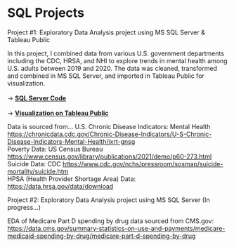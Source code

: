 # SQL Projects
Project #1: Exploratory Data Analysis project using MS SQL Server &amp; Tableau Public

In this project, I combined data from various U.S. government departments including the CDC, HRSA, and NHI to explore trends in mental health among U.S. adults between 2019 and 2020. The data was cleaned, transformed and combined in MS SQL Server, and imported in Tableau Public for visualization. 
<br><br> -> <a href="https://github.com/sarah-h1125/SQL_Projects/blob/main/SQLQuery_MentalHealthData.sql"><b>SQL Server Code</b></a>
<br><br> -> <a href="https://public.tableau.com/app/profile/sarah.heacox/viz/MentalHealthinU_S_2019-2020/Dashboard1" target="_blank"><b>Visualization on Tableau Public</b></a>

Data is sourced from...
  U.S. Chronic Disease Indicators: Mental Health https://chronicdata.cdc.gov/Chronic-Disease-Indicators/U-S-Chronic-Disease-Indicators-Mental-Health/ixrt-gnsg
  <br>Poverty Data: US Census Bureau https://www.census.gov/library/publications/2021/demo/p60-273.html
  <br>Suicide Data: CDC https://www.cdc.gov/nchs/pressroom/sosmap/suicide-mortality/suicide.htm
  <br>HPSA (Health Provider Shortage Area) Data: https://data.hrsa.gov/data/download
  
  
Project #2: Exploratory Data Analysis project using MS SQL Server (In progress...) 

EDA of Medicare Part D spending by drug data sourced from CMS.gov: 
https://data.cms.gov/summary-statistics-on-use-and-payments/medicare-medicaid-spending-by-drug/medicare-part-d-spending-by-drug
